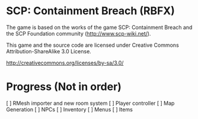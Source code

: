 # SCP: Containment Breach (RBFX)

The game is based on the works of the game SCP: Containment Breach and the SCP Foundation community (http://www.scp-wiki.net/).

This game and the source code are licensed under Creative Commons Attribution-ShareAlike 3.0 License.

http://creativecommons.org/licenses/by-sa/3.0/

# Progress (Not in order)
[ ] RMesh importer and new room system
[ ] Player controller
[ ] Map Generation
[ ] NPCs
[ ] Inventory
[ ] Menus
[ ] Items
